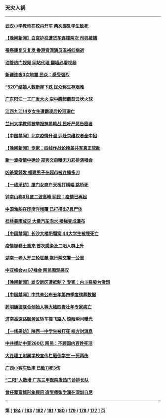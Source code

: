 ### 天灾人祸
---
#### [武汉小学教师在校内开车 两次碾轧学生致死](../../pages/ncid280/n14003100.md?05250045) 
#### [【晚间新闻】白宫护栏遭货车连撞两次 司机被捕](../../pages/ncid280/n14003064.md?05250045) 
#### [罹癌康复又复发 香港资深演员温裕红病逝](../../pages/ncid280/n14002621.md?05250045) 
#### [油管热门视频 网站代理 翻墙必看视频](http://138.2.39.72:81/youtube.html?epic-marker?05250045)
#### [新疆连夜3次地震 民众：感受强烈](../../pages/ncid280/n14002640.md?05250045) 
#### [“520”结婚人数断崖下跌 民众称生存艰难](../../pages/ncid280/n14002424.md?05250045) 
#### [广东阳江一工厂发大火 空中腾起蘑菇云状火球](../../pages/ncid280/n14002102.md?05250045) 
#### [江西九江14岁女生遭霸凌后投河溺亡](../../pages/ncid280/n14002439.md?05250045) 
#### [兰州大学教师被举报抹黑韩战 民吁严惩告密者](../../pages/ncid280/n14002420.md?05250045) 
#### [【中国禁闻】北京疫情升温 沪赴京维权者全中招](../../pages/ncid280/n14002056.md?05250045) 
#### [【晚间新闻】专家：四线作战论掩盖共军真正软肋](../../pages/ncid280/n14002400.md?05250045) 
#### [新一波疫情中确诊 郑秀文自曝无力彩排演唱会](../../pages/ncid280/n14002115.md?05250045) 
#### [凶杀案频发 福建男子在超市被连捅多刀](../../pages/ncid280/n14002076.md?05250045) 
#### [【一线采访】厦门女商户天桥打横幅 跳桥死](../../pages/ncid280/n14002033.md?05250045) 
#### [钟南山称6月底二波高峰 网民：疫情已再起](../../pages/ncid280/n14001802.md?05250045) 
#### [中国渔船在印度洋倾覆 已打捞出7具尸体](../../pages/ncid280/n14001860.md?05250045) 
#### [桂林暴雨成灾 大量汽车泡水 楼梯变成瀑布](../../pages/ncid280/n14001765.md?05250045) 
#### [【中国禁闻】长沙大楼坍塌案 44大学生被埋死亡](../../pages/ncid280/n14001782.md?05250045) 
#### [疫情疑卷土重来 首次感染及二阳人群上升](../../pages/ncid280/n14001168.md?05250045) 
#### [湖南一老人开三轮狂飙 拖行两交警一公里](../../pages/ncid280/n14000929.md?05250045) 
#### [中亚峰会vsG7峰会 网民围观感叹](../../pages/ncid280/n14000885.md?05250045) 
#### [【晚间新闻】雄安新区遭抵制？ 专家：内斗将极为激烈](../../pages/ncid280/n14000812.md?05250045) 
#### [【中国禁闻】中共未公布去年第四季度殡葬数据](../../pages/ncid280/n14000520.md?05250045) 
#### [药明康德联合创始人等大陆四青壮年专家病亡](../../pages/ncid280/n14000732.md?05250045) 
#### [济南高速路服务区轿车撞飞路人 惊险瞬间曝光](../../pages/ncid280/n14000495.md?05250045) 
#### [【一线采访】陕西一中学生被打死 校方封消息](../../pages/ncid280/n14000472.md?05250045) 
#### [中共援助中亚260亿 网民：不顾国内百姓死活](../../pages/ncid280/n14000310.md?05250045) 
#### [大连理工附属学校宣传栏砸倒学生 一死两伤](../../pages/ncid280/n14000284.md?05250045) 
#### [广西小客车坠崖 已致11死3伤](../../pages/ncid280/n14000227.md?05250045) 
#### [“二阳”人数增 广东三甲医院发热门诊排长队](../../pages/ncid280/n14000090.md?05250045) 
#### [曾任郭富城形象顾问 造型师张学润在深圳自尽](../../pages/ncid280/n13999934.md?05250045) 

---
#### 第 [ [184](./184.md?05250045) / [183](./183.md?05250045) / [182](./182.md?05250045) / [181](./181.md?05250045) / [180](./180.md?05250045) / [179](./179.md?05250045) / [178](./178.md?05250045) / [177](./177.md?05250045) ] 页
